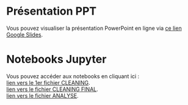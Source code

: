 # Présentation PPT
Vous pouvez visualiser la présentation PowerPoint en ligne via [ce lien Google Slides](https://docs.google.com/presentation/d/1k4_Q6UNjNIlH2hK3pPSEX7KhkwxvcSi4KeOapPXjUl4/edit?usp=sharing).

# Notebooks Jupyter
Vous pouvez accéder aux notebooks en cliquant ici :  
[lien vers le 1er fichier CLEANING](https://github.com/emesguich/Projet-Data-Analyst-Velib/blob/main/Capstone%203%20-%20CLEANING%20DF1.ipynb).  
[lien vers le fichier CLEANING FINAL](https://github.com/emesguich/Projet-Data-Analyst-Velib/blob/main/Capstone%203%20-%20CLEANING%20FINAL.ipynb).  
[lien vers le fichier ANALYSE](https://github.com/emesguich/Projet-Data-Analyst-Velib/blob/main/Capstone%203%20-%20ANALYSIS.ipynb).  
